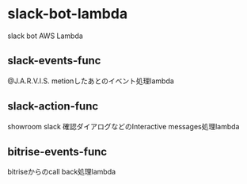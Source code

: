 # slack-bot-lambda
slack bot AWS Lambda

## slack-events-func

@J.A.R.V.I.S. metionしたあとのイベント処理lambda

## slack-action-func	

showroom slack 確認ダイアログなどのInteractive messages処理lambda


## bitrise-events-func
	
  bitriseからのcall back処理lambda
